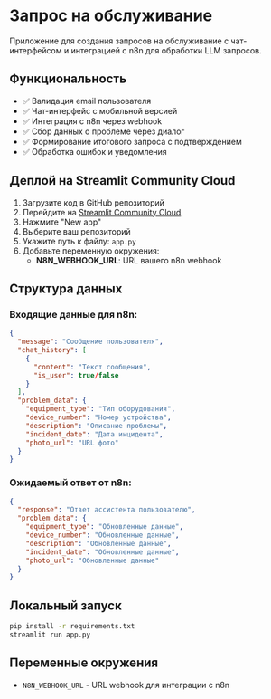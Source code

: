 # Запрос на обслуживание

Приложение для создания запросов на обслуживание с чат-интерфейсом и интеграцией с n8n для обработки LLM запросов.

## Функциональность

- ✅ Валидация email пользователя
- ✅ Чат-интерфейс с мобильной версией
- ✅ Интеграция с n8n через webhook
- ✅ Сбор данных о проблеме через диалог
- ✅ Формирование итогового запроса с подтверждением
- ✅ Обработка ошибок и уведомления

## Деплой на Streamlit Community Cloud

1. Загрузите код в GitHub репозиторий
2. Перейдите на [Streamlit Community Cloud](https://share.streamlit.io/)
3. Нажмите "New app"
4. Выберите ваш репозиторий
5. Укажите путь к файлу: `app.py`
6. Добавьте переменную окружения:
   - **N8N_WEBHOOK_URL**: URL вашего n8n webhook

## Структура данных

### Входящие данные для n8n:
```json
{
  "message": "Сообщение пользователя",
  "chat_history": [
    {
      "content": "Текст сообщения",
      "is_user": true/false
    }
  ],
  "problem_data": {
    "equipment_type": "Тип оборудования",
    "device_number": "Номер устройства", 
    "description": "Описание проблемы",
    "incident_date": "Дата инцидента",
    "photo_url": "URL фото"
  }
}
```

### Ожидаемый ответ от n8n:
```json
{
  "response": "Ответ ассистента пользователю",
  "problem_data": {
    "equipment_type": "Обновленные данные",
    "device_number": "Обновленные данные",
    "description": "Обновленные данные", 
    "incident_date": "Обновленные данные",
    "photo_url": "Обновленные данные"
  }
}
```

## Локальный запуск

```bash
pip install -r requirements.txt
streamlit run app.py
```

## Переменные окружения

- `N8N_WEBHOOK_URL` - URL webhook для интеграции с n8n
